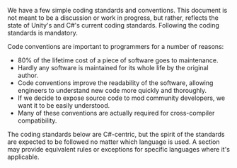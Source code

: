 ﻿We have a few simple coding standards and conventions. This document is not meant to be a discussion or work in progress, but rather, reflects the state of Unity's and C#'s current coding standards. Following the coding standards is mandatory.

Code conventions are important to programmers for a number of reasons:

- 80% of the lifetime cost of a piece of software goes to maintenance.
- Hardly any software is maintained for its whole life by the original author.
- Code conventions improve the readability of the software, allowing engineers to understand new code more quickly and thoroughly.
- If we decide to expose source code to mod community developers, we want it to be easily understood.
- Many of these conventions are actually required for cross-compiler compatibility.

The coding standards below are C#-centric, but the spirit of the standards are expected to be followed no matter which language is used. A section may provide equivalent rules or exceptions for specific languages where it's applicable.